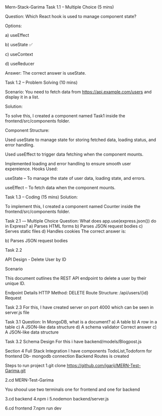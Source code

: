 Mern-Stack-Garima
Task 1.1 – Multiple Choice (5 mins)

Question:
Which React hook is used to manage component state?

Options:

a) useEffect

b) useState ✅

c) useContext

d) useReducer

Answer: The correct answer is useState.


Task 1.2 – Problem Solving (10 mins)

Scenario:
You need to fetch data from https://api.example.com/users and display it in a list.

Solution:

To solve this, I created a component named Task1 inside the frontend/src/components folder.

Component Structure:

Used useState to manage state for storing fetched data, loading status, and error handling.

Used useEffect to trigger data fetching when the component mounts.

Implemented loading and error handling to ensure smooth user expereience.
Hooks Used:

useState – To manage the state of user data, loading state, and errors.

useEffect – To fetch data when the component mounts.

Task 1.3 – Coding (15 mins)
Solution:

To implement this, I created a component named Counter inside the frontend/src/components folder.


Task 2.1 -– Multiple Choice 
Question:
What does app.use(express.json()) do in Express?
a) Parses HTML forms
b) Parses JSON request bodies
c) Serves static files
d) Handles cookies
The correct answer is:

b) Parses JSON request bodies


Task 2.2

API Design - Delete User by ID

Scenario

This document outlines the REST API endpoint to delete a user by their unique ID.

Endpoint Details
HTTP Method: DELETE
Route Structure: /api/users/{id}
Request

Task 2.3
For this, I have created server on port 4000 which can be seen in server.js file


Task 3.1
Question:
In MongoDB, what is a document?
a) A table
b) A row in a table
c) A JSON-like data structure
d) A schema validator
Correct answer  c) A JSON-like data structure


Task 3.2 Schema Design
For this i  have backend/models/Blogpost.js

Section 4 Full Stack Integration
I have components TodoList,Todoform for frontend
Db- mongodb connection
Backend Routes is created



Steps to run project
 1.git clone https://github.com/jgarij/MERN-Test-Garima.git
 
2.cd MERN-Test-Garima

You shooul use two terminals one for frontend  and one for backend
<!-- For backend -->
3.cd backend
4.npm i
5.nodemon backend/server.js
<!-- For frontend -->
6.cd frontend
7.npm run dev

